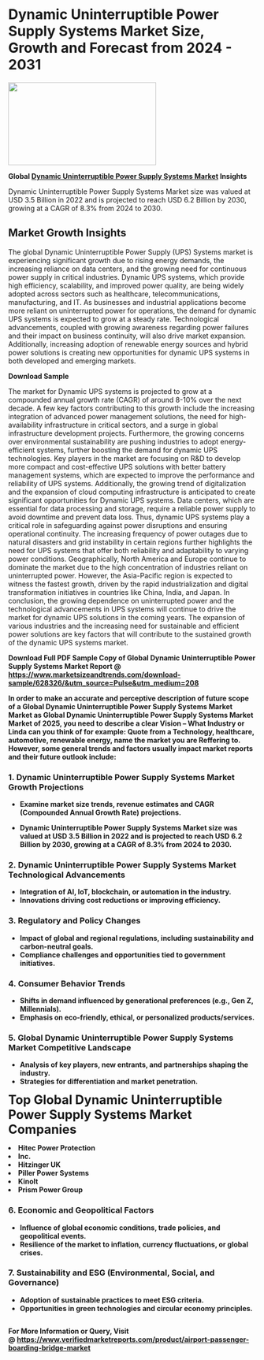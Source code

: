 <H1>Dynamic Uninterruptible Power Supply Systems Market Size, Growth and Forecast from 2024 - 2031</H1><img class="aligncenter size-medium wp-image-584254" src="https://thirdeyenews.in/wp-content/uploads/2024/09/Global-Market-Research-300x168.jpeg" alt="" width="300" height="168" /><p><strong>Global&nbsp;<a href="https://www.marketsizeandtrends.com/download-sample/628326/&amp;utm_source=Pulse&amp;utm_medium=208">Dynamic Uninterruptible Power Supply Systems Market</a> Insights</strong></p><p>Dynamic Uninterruptible Power Supply Systems Market size was valued at USD 3.5 Billion in 2022 and is projected to reach USD 6.2 Billion by 2030, growing at a CAGR of 8.3% from 2024 to 2030.</p><p><h2>Market Growth Insights</h2> <p>The global Dynamic Uninterruptible Power Supply (UPS) Systems market is experiencing significant growth due to rising energy demands, the increasing reliance on data centers, and the growing need for continuous power supply in critical industries. Dynamic UPS systems, which provide high efficiency, scalability, and improved power quality, are being widely adopted across sectors such as healthcare, telecommunications, manufacturing, and IT. As businesses and industrial applications become more reliant on uninterrupted power for operations, the demand for dynamic UPS systems is expected to grow at a steady rate. Technological advancements, coupled with growing awareness regarding power failures and their impact on business continuity, will also drive market expansion. Additionally, increasing adoption of renewable energy sources and hybrid power solutions is creating new opportunities for dynamic UPS systems in both developed and emerging markets.</p> <p><strong>Download Sample</strong></p> <p>The market for Dynamic UPS systems is projected to grow at a compounded annual growth rate (CAGR) of around 8-10% over the next decade. A few key factors contributing to this growth include the increasing integration of advanced power management solutions, the need for high-availability infrastructure in critical sectors, and a surge in global infrastructure development projects. Furthermore, the growing concerns over environmental sustainability are pushing industries to adopt energy-efficient systems, further boosting the demand for dynamic UPS technologies. Key players in the market are focusing on R&D to develop more compact and cost-effective UPS solutions with better battery management systems, which are expected to improve the performance and reliability of UPS systems. Additionally, the growing trend of digitalization and the expansion of cloud computing infrastructure is anticipated to create significant opportunities for Dynamic UPS systems. Data centers, which are essential for data processing and storage, require a reliable power supply to avoid downtime and prevent data loss. Thus, dynamic UPS systems play a critical role in safeguarding against power disruptions and ensuring operational continuity. The increasing frequency of power outages due to natural disasters and grid instability in certain regions further highlights the need for UPS systems that offer both reliability and adaptability to varying power conditions. Geographically, North America and Europe continue to dominate the market due to the high concentration of industries reliant on uninterrupted power. However, the Asia-Pacific region is expected to witness the fastest growth, driven by the rapid industrialization and digital transformation initiatives in countries like China, India, and Japan. In conclusion, the growing dependence on uninterrupted power and the technological advancements in UPS systems will continue to drive the market for dynamic UPS solutions in the coming years. The expansion of various industries and the increasing need for sustainable and efficient power solutions are key factors that will contribute to the sustained growth of the dynamic UPS systems market.</p> <p><strong></p><p><span class=""><strong>Download Full PDF Sample Copy of Global Dynamic Uninterruptible Power Supply Systems Market Report</strong> @ <a href="https://www.marketsizeandtrends.com/download-sample/628326/&amp;utm_source=Pulse&amp;utm_medium=208" target="_blank">https://www.marketsizeandtrends.com/download-sample/628326/&amp;utm_source=Pulse&amp;utm_medium=208</a></span></p><p>In order to make an accurate and perceptive description of future scope of a Global&nbsp;Dynamic Uninterruptible Power Supply Systems Market Market as Global&nbsp;Dynamic Uninterruptible Power Supply Systems Market Market of 2025, you need to describe a clear Vision &ndash; What Industry or Linda can you think of for example: Quote from a Technology, healthcare, automotive, renewable energy, name the market you are Reffering to. However, some general trends and factors usually impact market reports and their future outlook include:</p><h3>1.&nbsp;<strong>Dynamic Uninterruptible Power Supply Systems Market Growth Projections</strong></h3><ul><li>Examine market size trends, revenue estimates and CAGR (Compounded Annual Growth Rate) projections.</li><li><p>Dynamic Uninterruptible Power Supply Systems Market size was valued at USD 3.5 Billion in 2022 and is projected to reach USD 6.2 Billion by 2030, growing at a CAGR of 8.3% from 2024 to 2030.</p></li></ul><h3>2.&nbsp;<strong>Dynamic Uninterruptible Power Supply Systems Market Technological Advancements</strong></h3><ul><li>Integration of AI, IoT, blockchain, or automation in the industry.</li><li>Innovations driving cost reductions or improving efficiency.</li></ul><h3>3.&nbsp;<strong>Regulatory and Policy Changes</strong></h3><ul><li>Impact of global and regional regulations, including sustainability and carbon-neutral goals.</li><li>Compliance challenges and opportunities tied to government initiatives.</li></ul><h3>4.&nbsp;<strong>Consumer Behavior Trends</strong></h3><ul><li>Shifts in demand influenced by generational preferences (e.g., Gen Z, Millennials).</li><li>Emphasis on eco-friendly, ethical, or personalized products/services.</li></ul><h3>5.&nbsp;<strong>Global Dynamic Uninterruptible Power Supply Systems Market Competitive Landscape</strong></h3><ul><li>Analysis of key players, new entrants, and partnerships shaping the industry.</li><li>Strategies for differentiation and market penetration.</li></ul><p data-pm-slice="1 1 []"><span style="color: inherit; font-family: inherit; font-size: 25px;">Top Global Dynamic Uninterruptible Power Supply Systems Market Companies</span></p><div class="" data-test-id=""><p><li>Hitec Power Protection</li><li> Inc.</li><li> Hitzinger UK</li><li> Piller Power Systems</li><li> Kinolt</li><li> Prism Power Group</li></p></div><h3>6.&nbsp;<strong>Economic and Geopolitical Factors</strong></h3><ul><li>Influence of global economic conditions, trade policies, and geopolitical events.</li><li>Resilience of the market to inflation, currency fluctuations, or global crises.</li></ul><h3>7.&nbsp;<strong>Sustainability and ESG (Environmental, Social, and Governance)</strong></h3><ul><li>Adoption of sustainable practices to meet ESG criteria.</li><li>Opportunities in green technologies and circular economy principles.</li></ul><h2><strong style="font-size: 14px;">For More Information or Query, Visit @&nbsp;</strong><a style="background-color: #ffffff; font-size: 14px;" href="https://www.marketsizeandtrends.com/report/dynamic-uninterruptible-power-supply-systems-market/" target="_blank">https://www.verifiedmarketreports.com/product/airport-passenger-boarding-bridge-market</a></h2>
